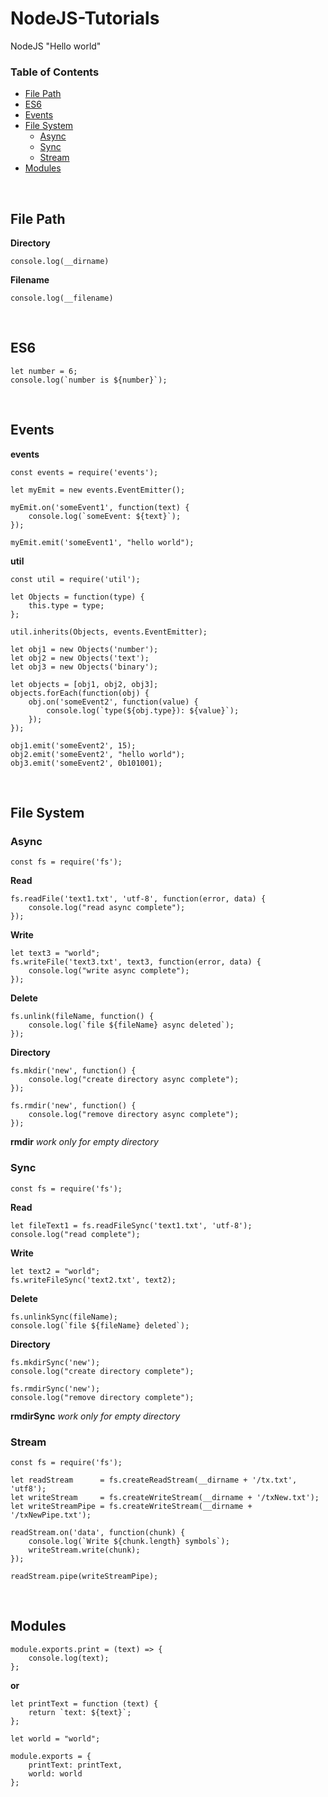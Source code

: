 # NodeJS-Tutorials
NodeJS "Hello world"



### Table of Contents  

* [File Path](#file-path)
* [ES6](#es6)
* [Events](#events)
* [File System](#file-system)
	* [Async](#async)
	* [Sync](#sync)
	* [Stream](#stream)
* [Modules](#modules)

<br />




## File Path

**Directory**

```
console.log(__dirname)
```

**Filename**

```
console.log(__filename)
```

<br />



## ES6

```
let number = 6;
console.log(`number is ${number}`);
```

<br />



## Events

**events**

```
const events = require('events');

let myEmit = new events.EventEmitter();

myEmit.on('someEvent1', function(text) {
	console.log(`someEvent: ${text}`);
});

myEmit.emit('someEvent1', "hello world");
```

**util**

```
const util = require('util');

let Objects = function(type) {
	this.type = type;
};

util.inherits(Objects, events.EventEmitter);

let obj1 = new Objects('number');
let obj2 = new Objects('text');
let obj3 = new Objects('binary');

let objects = [obj1, obj2, obj3];
objects.forEach(function(obj) {
	obj.on('someEvent2', function(value) {
		console.log(`type(${obj.type}): ${value}`);
	});
});

obj1.emit('someEvent2', 15);
obj2.emit('someEvent2', "hello world");
obj3.emit('someEvent2', 0b101001);
```

<br />



## File System

### Async

```
const fs = require('fs');
```

**Read**

```
fs.readFile('text1.txt', 'utf-8', function(error, data) {
	console.log("read async complete");
});
```

**Write**

```
let text3 = "world";
fs.writeFile('text3.txt', text3, function(error, data) {
	console.log("write async complete");
});
```

**Delete**

```
fs.unlink(fileName, function() {
	console.log(`file ${fileName} async deleted`);
});
```

**Directory**

```
fs.mkdir('new', function() {
	console.log("create directory async complete");
});

fs.rmdir('new', function() {
	console.log("remove directory async complete");
});
```
**rmdir** *work only for empty directory*

### Sync

```
const fs = require('fs');
```

**Read**

```
let fileText1 = fs.readFileSync('text1.txt', 'utf-8');
console.log("read complete");
```

**Write**

```
let text2 = "world";
fs.writeFileSync('text2.txt', text2);
```

**Delete**

```
fs.unlinkSync(fileName); 
console.log(`file ${fileName} deleted`);
```

**Directory**

```
fs.mkdirSync('new');
console.log("create directory complete");

fs.rmdirSync('new');
console.log("remove directory complete");
```
**rmdirSync** *work only for empty directory*

### Stream

```
const fs = require('fs');

let readStream      = fs.createReadStream(__dirname + '/tx.txt', 'utf8');
let writeStream     = fs.createWriteStream(__dirname + '/txNew.txt');
let writeStreamPipe = fs.createWriteStream(__dirname + '/txNewPipe.txt');

readStream.on('data', function(chunk) {
	console.log(`Write ${chunk.length} symbols`);
	writeStream.write(chunk);
});

readStream.pipe(writeStreamPipe);
```

<br />



## Modules

```
module.exports.print = (text) => {
	console.log(text);
};
```

**or**

```
let printText = function (text) {
	return `text: ${text}`;
};

let world = "world";

module.exports = {
	printText: printText,
	world: world
};
```
